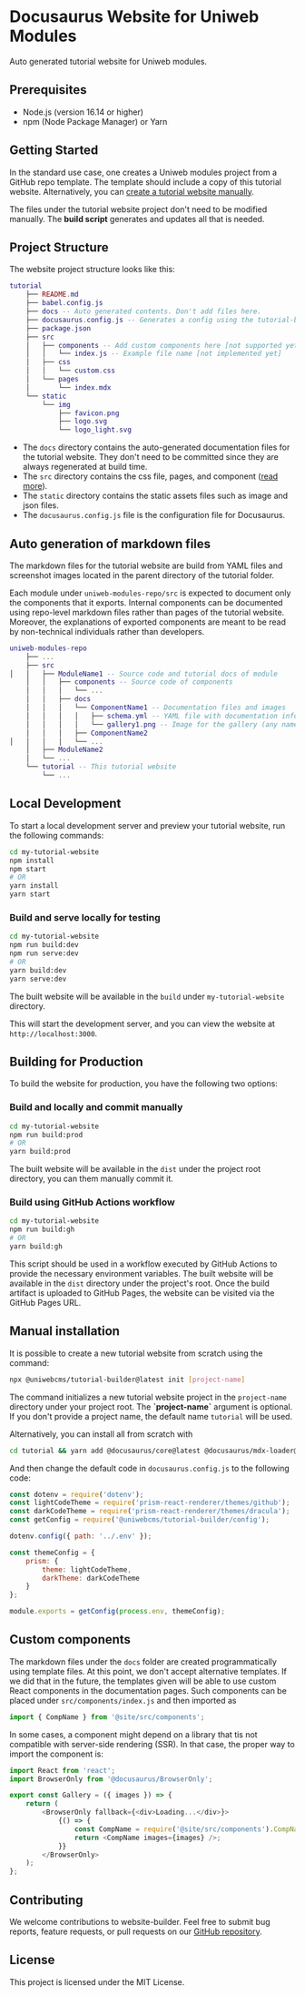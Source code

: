 # Docusaurus Website for Uniweb Modules

Auto generated tutorial website for Uniweb modules.

## Prerequisites

- Node.js (version 16.14 or higher)
- npm (Node Package Manager) or Yarn

## Getting Started

In the standard use case, one creates a Uniweb modules project from a GitHub repo template. The template should include a copy of this tutorial website. Alternatively, you can [create a tutorial website manually](#manual-installation).

The files under the tutorial website project don't need to be modified manually. The **build script** generates and updates all that is needed.

## Project Structure

The website project structure looks like this:

```lua
tutorial
    ├── README.md
    ├── babel.config.js
    ├── docs -- Auto generated contents. Don't add files here.
    ├── docusaurus.config.js -- Generates a config using the tutorial-builder library
    ├── package.json
    ├── src
    │   ├── components -- Add custom components here [not supported yet]
    │   │   └── index.js -- Example file name [not implemented yet]
    │   ├── css
    │   │   └── custom.css
    │   └── pages
    │       └── index.mdx
    └── static
        └── img
            ├── favicon.png
            ├── logo.svg
            └── logo_light.svg
```

- The `docs` directory contains the auto-generated documentation files for the tutorial website. They don't need to be committed since they are always regenerated at build time.
- The `src` directory contains the css file, pages, and component ([read more](#custom-components)).
- The `static` directory contains the static assets files such as image and json files.
- The `docusaurus.config.js` file is the configuration file for Docusaurus.

## Auto generation of markdown files

The markdown files for the tutorial website are build from YAML files and screenshot images located in the parent directory of the tutorial folder.

Each module under `uniweb-modules-repo/src` is expected to document only the components that it exports. Internal components can be documented using repo-level markdown files rather than pages of the tutorial website. Moreover, the explanations of exported components are meant to be read by non-technical individuals rather than developers.

```lua
uniweb-modules-repo
    ├── ...
    ├── src
│   │   ├── ModuleName1 -- Source code and tutorial docs of module
    │   │   ├── components -- Source code of components
    │   │   │   └── ...
    │   │   ├── docs
    │   │   │   └── ComponentName1 -- Documentation files and images
    │   │   │   │   ├── schema.yml -- YAML file with documentation info
    │   │   │   │   └── gallery1.png -- Image for the gallery (any name is okay)
    │   │   │   ├── ComponentName2
│   │   │   │   └── ...
    │   ├── ModuleName2
    │   └── ...
    └── tutorial -- This tutorial website
        └── ... 
```

## Local Development

To start a local development server and preview your tutorial website, run the following commands:

```bash
cd my-tutorial-website
npm install
npm start
# OR
yarn install
yarn start
```

### Build and serve locally for testing

```bash
cd my-tutorial-website
npm run build:dev
npm run serve:dev
# OR
yarn build:dev
yarn serve:dev
```

The built website will be available in the `build` under `my-tutorial-website` directory.

This will start the development server, and you can view the website at `http://localhost:3000`.

## Building for Production
To build the website for production, you have the following two options:

### Build and locally and commit manually

```bash
cd my-tutorial-website
npm run build:prod
# OR
yarn build:prod
```

The built website will be available in the `dist` under the project root directory, you can them manually commit it.

### Build using GitHub Actions workflow

```bash
cd my-tutorial-website
npm run build:gh
# OR
yarn build:gh
```

This script should be used in a workflow executed by GitHub Actions to provide the necessary environment variables. The built website will be available in the `dist` directory under the project's root. Once the build artifact is uploaded to GitHub Pages, the website can be visited via the GitHub Pages URL.

## Manual installation

It is possible to create a new tutorial website from scratch using the  command:

```bash
npx @uniwebcms/tutorial-builder@latest init [project-name]
```

The command initializes a new tutorial website project in the `project-name` directory under your project root. The <b>\`project-name\`</b> argument is optional. If you don't provide a project name, the default name `tutorial` will be used.

Alternatively, you can install all from scratch with

```bash
cd tutorial && yarn add @docusaurus/core@latest @docusaurus/mdx-loader@latest @docusaurus/preset-classic@latest @uniwebcms/tutorial-builder
```

And then change the default code in `docusaurus.config.js` to the following code:

```javascript
const dotenv = require('dotenv');
const lightCodeTheme = require('prism-react-renderer/themes/github');
const darkCodeTheme = require('prism-react-renderer/themes/dracula');
const getConfig = require('@uniwebcms/tutorial-builder/config');

dotenv.config({ path: '../.env' });

const themeConfig = {
    prism: {
        theme: lightCodeTheme,
        darkTheme: darkCodeTheme
    }
};

module.exports = getConfig(process.env, themeConfig);
```

## Custom components

The markdown files under the `docs` folder are created programmatically using template files.
At this point, we don't accept alternative templates. If we did that in the future, the templates given will be able to use custom React components in the documentation pages. Such components can be placed under `src/components/index.js` and then imported as

```javascript
import { CompName } from '@site/src/components';
```

In some cases, a component might depend on a library that tis not compatible with server-side rendering (SSR). In that case, the proper way to import the component is:

```javascript
import React from 'react';
import BrowserOnly from '@docusaurus/BrowserOnly';

export const Gallery = ({ images }) => {
    return (
        <BrowserOnly fallback={<div>Loading...</div>}>
            {() => {
                const CompName = require('@site/src/components').CompName;
                return <CompName images={images} />;
            }}
        </BrowserOnly>
    );
};

```

## Contributing

We welcome contributions to website-builder. Feel free to submit bug reports, feature requests, or pull requests on our [GitHub repository](https://github.com/uniwebcms).

## License

This project is licensed under the MIT License.
